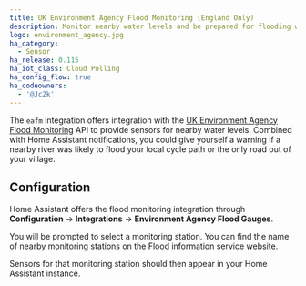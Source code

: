```yaml
---
title: UK Environment Agency Flood Monitoring (England Only)
description: Monitor nearby water levels and be prepared for flooding with the UK Environment Agency API integration.
logo: environment_agency.jpg
ha_category:
  - Sensor
ha_release: 0.115
ha_iot_class: Cloud Polling
ha_config_flow: true
ha_codeowners:
  - '@Jc2k'
---
```


The `eafm` integration offers integration with the [UK Environment Agency Flood Monitoring](https://flood-warning-information.service.gov.uk/) API to provide sensors for nearby water levels. Combined with Home Assistant notifications, you could give yourself a warning if a nearby river was likely to flood your local cycle path or the only road out of your village.

## Configuration

Home Assistant offers the flood monitoring integration through **Configuration** -> **Integrations** -> **Environment Agency Flood Gauges**.

You will be prompted to select a monitoring station. You can find the name of nearby monitoring stations on the Flood information service [website](https://flood-warning-information.service.gov.uk/river-and-sea-levels).

Sensors for that monitoring station should then appear in your Home Assistant instance.
